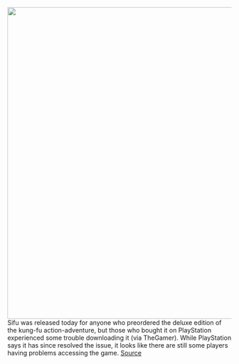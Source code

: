 <img src='https://cdn.vox-cdn.com/thumbor/aBlh63KaRDSsfVhIyf4XPvkCwRI=/0x0:1920x1080/1200x800/filters:focal(807x387:1113x693)/cdn.vox-cdn.com/uploads/chorus_image/image/70477852/SIFU_Reveal_Screenshot_1920x1080_CorridorAfter.0.png' width='700px' /><br/>
Sifu was released today for anyone who preordered the deluxe edition of the kung-fu action-adventure, but those who bought it on PlayStation experienced some trouble downloading it (via TheGamer). While PlayStation says it has since resolved the issue, it looks like there are still some players having problems accessing the game.
<a href='https://www.theverge.com/2022/2/6/22920844/sifu-early-access-release-playstation-problems'> Source <a/>